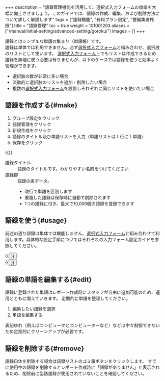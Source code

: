 +++
description = "語録管理機能を活用して、選択式入力フォームの効率を大幅に向上させましょう。このガイドでは、語録の作成、編集、および削除方法について詳しく解説します"
tags = ["語録機能", "有料プラン限定", "要編集者権限"]
title = "語録管理"
toc = true
weight = 101001203
aliases = ["/manual/initial-setting/advanced-setting/goroku/"]
images = []
+++

語録とはシンプルな単語の集まり（単語帳）です。  
語録は単体では利用できません。必ず[選択式入力フォーム](/docs/manual/initial-setting/template/selects/#plain)と組み合わせ、選択肢のリストとして使います。
[選択式入力フォーム](/docs/manual/initial-setting/template/selects/#plain)上でもリストは作成できるため語録を無理に使う必要は有りませんが、以下のケースでは語録を使うと効率よく管理ができます。

- 選択肢の数が非常に多い場合
- 流動的に選択肢のリストを追加・削除したい場合
- 複数の[選択式入力フォーム](/docs/manual/initial-setting/template/selects/#plain)を設置しそれぞれに同じリストを使いたい場合

## 語録を作成する{#make}

1. グループ設定をクリック
1. 語録管理をクリック
1. 新規作成をクリック
1. 語録のタイトル及び単語リストを入力（単語リストは１行に１単語）
1. 保存をクリック

{{<appscreen filename="make-word-list" msg="語録の作成">}}

<dl class="basic">
  <dt>語録タイトル</dt>
  <dd>語録のタイトルです。わかりやすい名前をつけてください</dd>
  <dt>語録郡</dt>
  <dd>語録の実データ。<br><ul><li>改行で単語を区別します</li><li>重複した語録は保存時に自動で削除されます</li><li>1つの語録に付き、最大で10,000個の語録を登録できます</li></ul></dd>
</dl>

## 語録を使う{#usage}

前述の通り語録は単体では機能しません。[選択式入力フォーム](/docs/manual/initial-setting/template/selects/#plain)と組み合わせて利用します。具体的な設定手順についてはそれぞれの入力フォーム設定ガイドを参照してください。

<div class="row justify-content-center mt-5">
<div class="col-sm-16 col-md-8">{{<button "/docs/manual/initial-setting/template/selects/#plain" "選択式入力フォーム（単）">}}</div>
<div class="col-sm-16 col-md-8">{{<button "/docs/manual/initial-setting/template/selects/#multiple" "選択式入力フォーム（複）">}}</div>
</div>

## 語録の単語を編集する{#edit}

語録に登録された単語はレポート作成時にスタッフが自由に追加可能のため、運用とともに増えていきます。
定期的に単語を整理してください。

1. 編集したい語録を選択
1. 単語を編集する

表記ゆれ（例えばコンピュータとコンピューターなど）などは中々制御できないため定期的にクリーンアップが必要です。

## 語録を削除する{#remove}

語録自体を削除する場合は語録リストのゴミ箱ボタンをクリックします。
すでに使用中の語録を削除するとレポート作成時に「語録がありません」と表示されるため、削除前に当該語録が使用されていないことを確認してください。